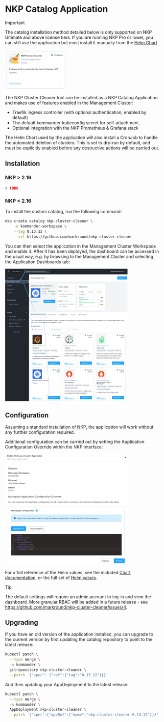 # NKP Catalog Application
> [!IMPORTANT]  
> The catalog installation method detailed below is only supported on NKP Ultimate and above license tiers. If you are running NKP Pro or lower, you can still use the application but must install it manually from the [Helm Chart](./helm.md)

<img src="/docs/catalog.png" width="200">

The NKP Cluster Cleaner tool can be installed as a NKP Catalog Application and makes use of features enabled in the Management Cluster:

- Traefik ingress controller (with optional authentication, enabled by default)
- The default kommander kubeconfig secret for self-attachment. 
- Optional integration with the NKP Prometheus & Grafana stack

The Helm Chart used by the application will also install a CronJob to handle the automated deletion of clusters. This is set to dry-run by default, and must be explicitly enabled before any destructive actions will be carried out.

## Installation

### NKP > 2.16

```bash
# TODO
```

### NKP < 2.16

To install the custom catalog, run the following command:

```bash
nkp create catalog nkp-cluster-cleaner \
    -w kommander-workspace \
    --tag 0.13.12 \
    --url https://github.com/markround/nkp-cluster-cleaner
```

You can then select the application in the Management Cluster Workspace and enable it. After it has been deployed, the dashboard can be accessed in the usual way, e.g. by browsing to the Management Cluster and selecting the Application Dashboards tab:

<img src="/docs/dashboard.png" width="400">

## Configuration

Assuming a standard installation of NKP, the application will work without any further configuration required. 

Additional configuration can be carried out by setting the Application Configuration Override within the NKP interface:

<img src="/docs/config.png" width="400">

For a full reference of the Helm values, see the included [Chart documentation](helm.md#configuration), or the full set of [Helm values](/charts/nkp-cluster-cleaner/README.md). 


> [!TIP]
> The default settings will require an admin account to log-in and view the dashboard. More granular RBAC will be added in a future release - see https://github.com/markround/nkp-cluster-cleaner/issues/4.

## Upgrading

If you have an old version of the application installed, you can upgrade to the current version by first updating the catalog repository to point to the latest release:

```bash
kubectl patch \
  --type merge \
  -n kommander \
  gitrepository nkp-cluster-cleaner \
  --patch '{"spec": {"ref":{"tag":"0.13.12"}}}'
```

And then updating your AppDeployment to the latest release:

```bash
kubectl patch \
  --type merge \
  -n kommander \
  AppDeployment nkp-cluster-cleaner \
  --patch '{"spec":{"appRef":{"name":"nkp-cluster-cleaner-0.13.12"}}}'
```
